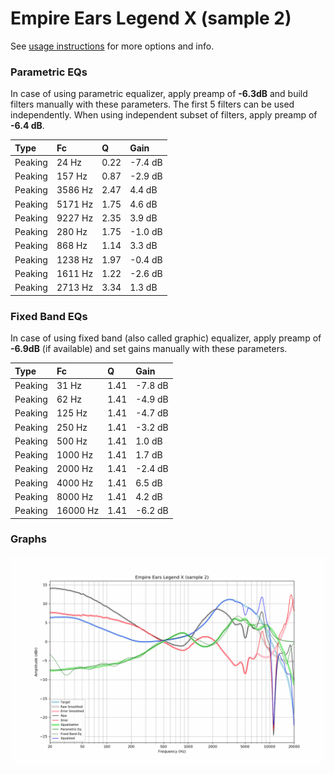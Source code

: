 # Empire Ears Legend X (sample 2)
See [usage instructions](https://github.com/jaakkopasanen/AutoEq#usage) for more options and info.

### Parametric EQs
In case of using parametric equalizer, apply preamp of **-6.3dB** and build filters manually
with these parameters. The first 5 filters can be used independently.
When using independent subset of filters, apply preamp of **-6.4 dB**.

| Type    | Fc      |    Q | Gain    |
|:--------|:--------|:-----|:--------|
| Peaking | 24 Hz   | 0.22 | -7.4 dB |
| Peaking | 157 Hz  | 0.87 | -2.9 dB |
| Peaking | 3586 Hz | 2.47 | 4.4 dB  |
| Peaking | 5171 Hz | 1.75 | 4.6 dB  |
| Peaking | 9227 Hz | 2.35 | 3.9 dB  |
| Peaking | 280 Hz  | 1.75 | -1.0 dB |
| Peaking | 868 Hz  | 1.14 | 3.3 dB  |
| Peaking | 1238 Hz | 1.97 | -0.4 dB |
| Peaking | 1611 Hz | 1.22 | -2.6 dB |
| Peaking | 2713 Hz | 3.34 | 1.3 dB  |

### Fixed Band EQs
In case of using fixed band (also called graphic) equalizer, apply preamp of **-6.9dB**
(if available) and set gains manually with these parameters.

| Type    | Fc       |    Q | Gain    |
|:--------|:---------|:-----|:--------|
| Peaking | 31 Hz    | 1.41 | -7.8 dB |
| Peaking | 62 Hz    | 1.41 | -4.9 dB |
| Peaking | 125 Hz   | 1.41 | -4.7 dB |
| Peaking | 250 Hz   | 1.41 | -3.2 dB |
| Peaking | 500 Hz   | 1.41 | 1.0 dB  |
| Peaking | 1000 Hz  | 1.41 | 1.7 dB  |
| Peaking | 2000 Hz  | 1.41 | -2.4 dB |
| Peaking | 4000 Hz  | 1.41 | 6.5 dB  |
| Peaking | 8000 Hz  | 1.41 | 4.2 dB  |
| Peaking | 16000 Hz | 1.41 | -6.2 dB |

### Graphs
![](./Empire%20Ears%20Legend%20X%20(sample%202).png)